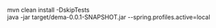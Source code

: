 mvn clean install -DskipTests  
java -jar target/dema-0.0.1-SNAPSHOT.jar --spring.profiles.active=local
